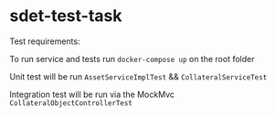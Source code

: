 # sdet-test-task
Test requirements:

To run service and tests run `docker-compose up` on the root folder

Unit test will be run `AssetServiceImplTest` && `CollateralServiceTest`

Integration test will be run via the MockMvc `CollateralObjectControllerTest`




